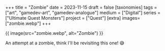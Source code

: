 +++
title = "Zombie"
date = 2023-11-15
draft =  false
[taxonomies]
tags = ["art", "gamedev-art", "gamedev-analogue"]
medium = ["Digital"]
series = ["Ultimate Quest Monsters"]
project = ["Quest"]
[extra]
images= ["zombie.webp"]
+++

{{ image(src="zombie.webp", alt="Zombie") }}

An attempt at a zombie, think I'll be revisiting this one! 😅
